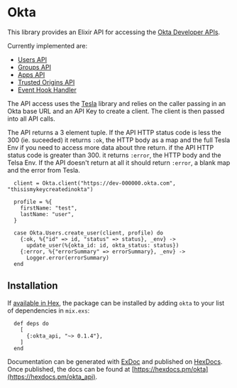 # Okta

This library provides an Elixir API for accessing the [Okta Developer APIs](https://developer.okta.com/docs/reference/).

Currently implemented are:

- [Users API](https://developer.okta.com/docs/reference/api/users/)
- [Groups API](https://developer.okta.com/docs/reference/api/groups/)
- [Apps API](https://developer.okta.com/docs/reference/api/apps/)
- [Trusted Origins API](https://developer.okta.com/docs/reference/api/trusted-origins/)
- [Event Hook Handler](https://developer.okta.com/docs/concepts/event-hooks/)

The API access uses the [Tesla](https://github.com/teamon/tesla) library and
relies on the caller passing in an Okta base URL and an API Key to create a
client. The client is then passed into all API calls.

The API returns a 3 element tuple. If the API HTTP status code is less
the 300 (ie. suceeded) it returns `:ok`, the HTTP body as a map and the full
Tesla Env if you need to access more data about thre return. if the API HTTP
status code is greater than 300. it returns `:error`, the HTTP body and the
Telsa Env. If the API doesn't return at all it should return `:error`, a blank
map and the error from Tesla.

      client = Okta.client("https://dev-000000.okta.com", "thisismykeycreatedinokta")

      profile = %{
        firstName: "test",
        lastName: "user",
      }

      case Okta.Users.create_user(client, profile) do
        {:ok, %{"id" => id, "status" => status}, _env} ->
          update_user(%{okta_id: id, okta_status: status})
        {:error, %{"errorSummary" => errorSummary}, _env} ->
          Logger.error(errorSummary)
      end

## Installation

If [available in Hex](https://hex.pm/docs/publish), the package can be
installed by adding `okta` to your list of dependencies in `mix.exs`:

      def deps do
        [
          {:okta_api, "~> 0.1.4"},
        ]
      end

Documentation can be generated with [ExDoc](https://github.com/elixir-lang/ex_doc)
and published on [HexDocs](https://hexdocs.pm). Once published, the docs can
be found at [https://hexdocs.pm/okta](https://hexdocs.pm/okta_api).
